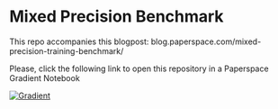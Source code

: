 # Mixed Precision Benchmark

This repo accompanies this blogpost: blog.paperspace.com/mixed-precision-training-benchmark/

Please, click the following link to open this repository in a Paperspace Gradient Notebook

[![Gradient](https://assets.paperspace.io/img/gradient-badge.svg)](https://console.paperspace.com/github/gradient-ai/MixedPrecisionBenchmark/blob/main/notebook.ipynb)
